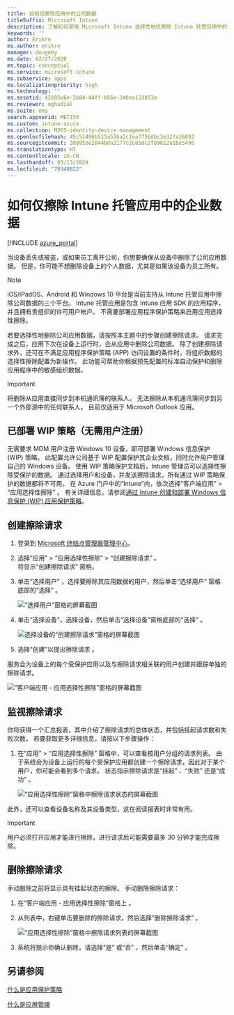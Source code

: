 ```yaml
---
title: 如何仅擦除应用中的公司数据
titleSuffix: Microsoft Intune
description: 了解如何使用 Microsoft Intune 选择性地仅擦除 Intune 托管应用中的公司数据。
keywords: ''
author: Erikre
ms.author: erikre
manager: dougeby
ms.date: 02/27/2020
ms.topic: conceptual
ms.service: microsoft-intune
ms.subservice: apps
ms.localizationpriority: high
ms.technology: ''
ms.assetid: 42605e6e-5b84-44ff-b86e-346ea123b53e
ms.reviewer: mghadial
ms.suite: ems
search.appverid: MET150
ms.custom: intune-azure
ms.collection: M365-identity-device-management
ms.openlocfilehash: 45c51496b515a526a2c1ea7756dbc3e32fa36892
ms.sourcegitcommit: 3d895be2844bda2177c2c85dc2f09612a1be5490
ms.translationtype: HT
ms.contentlocale: zh-CN
ms.lasthandoff: 03/13/2020
ms.locfileid: "79340822"
---
```

# <a name="how-to-wipe-only-corporate-data-from-intune-managed-apps"></a>如何仅擦除 Intune 托管应用中的企业数据

[!INCLUDE [azure_portal](../includes/azure_portal.md)]

当设备丢失或被盗，或如果员工离开公司，你想要确保从设备中删除了公司应用数据。 但是，你可能不想删除设备上的个人数据，尤其是如果该设备为员工所有。

>[!NOTE]
> iOS/iPadOS、Android 和 Windows 10 平台是当前支持从 Intune 托管应用中擦除公司数据的三个平台。 Intune 托管应用是包含 Intune 应用 SDK 的应用程序，并且拥有贵组织的许可用户帐户。 不需要部署应用程序保护策略来启用应用选择性擦除。

若要选择性地删除公司应用数据，请按照本主题中的步骤创建擦除请求。 请求完成之后，应用下次在设备上运行时，会从应用中删除公司数据。 除了创建擦除请求外，还可在不满足应用程序保护策略 (APP) 访问设置的条件时，将组织数据的选择性擦除配置为新操作。 此功能可帮助你根据预先配置的标准自动保护和删除应用程序中的敏感组织数据。

>[!IMPORTANT]
> 将删除从应用直接同步到本机通讯簿的联系人。 无法擦除从本机通讯簿同步到另一个外部源中的任何联系人。 目前仅适用于 Microsoft Outlook 应用。

## <a name="deployed-wip-policies-without-user-enrollment"></a>已部署 WIP 策略（无需用户注册）
无需要求 MDM 用户注册 Windows 10 设备，即可部署 Windows 信息保护 (WIP) 策略。 此配置允许公司基于 WIP 配置保护其企业文档，同时允许用户管理自己的 Windows 设备。 使用 WIP 策略保护文档后，Intune 管理员可以选择性擦除受保护的数据。 通过选择用户和设备，并发送擦除请求，所有通过 WIP 策略保护的数据都将不可用。 在 Azure 门户中的“Intune”内，依次选择“客户端应用”   > “应用选择性擦除”  。 有关详细信息，请参阅[通过 Intune 创建和部署 Windows 信息保护 (WIP) 应用保护策略](windows-information-protection-policy-create.md)。

## <a name="create-a-wipe-request"></a>创建擦除请求

1. 登录到 [Microsoft 终结点管理器管理中心](https://go.microsoft.com/fwlink/?linkid=2109431)。
2. 选择“应用” > “应用选择性擦除” > “创建擦除请求”    。<br>
   将显示“创建擦除请求”  窗格。
3. 单击“选择用户”  ，选择要擦除其应用数据的用户，然后单击“选择用户”  窗格底部的“选择”  。

    ![“选择用户”窗格的屏幕截图](./media/apps-selective-wipe/apps-selective-wipe-01.png)

4. 单击“选择设备”，选择设备，然后单击“选择设备”窗格底部的“选择”    。

    ![选择设备的“创建擦除请求”窗格的屏幕截图](./media/apps-selective-wipe/apps-selective-wipe-02.png)

5. 选择“创建”以提出擦除请求  。

服务会为设备上的每个受保护应用以及与擦除请求相关联的用户创建并跟踪单独的擦除请求。

   ![“客户端应用 - 应用选择性擦除”窗格的屏幕截图](./media/apps-selective-wipe/apps-selective-wipe-03.png)

## <a name="monitor-your-wipe-requests"></a>监视擦除请求

你将获得一个汇总报表，其中介绍了擦除请求的总体状态，并包括挂起请求数和失败次数。 若要获取更多详细信息，请按以下步骤操作：

1. 在“应用”   > “应用选择性擦除”  窗格中，可以查看按用户分组的请求列表。 由于系统会为设备上运行的每个受保护应用都创建一个擦除请求，因此对于某个用户，你可能会看到多个请求。 状态指示擦除请求是“挂起”  、“失败”  还是“成功”  。

    ![“应用选择性擦除”窗格中擦除请求状态的屏幕截图](./media/apps-selective-wipe/wipe-request-status-1.png)

此外，还可以查看设备名称及其设备类型，这在阅读报表时非常有用。

>[!IMPORTANT]
> 用户必须打开应用才能进行擦除，进行请求后可能需要最多 30 分钟才能完成擦除。

## <a name="delete-a-wipe-request"></a>删除擦除请求

手动删除之前将显示具有挂起状态的擦除。 手动删除擦除请求：

1. 在“客户端应用 - 应用选择性擦除”窗格上  。

2. 从列表中，右键单击要删除的擦除请求，然后选择“删除擦除请求”  。

    ![“应用选择性擦除”窗格中擦除请求列表的屏幕截图](./media/apps-selective-wipe/delete-wipe-request.png)

3. 系统将提示你确认删除，请选择“是”  或“否”  ，然后单击“确定”  。

## <a name="see-also"></a>另请参阅
[什么是应用保护策略](app-protection-policy.md)

[什么是应用管理](app-management.md)

